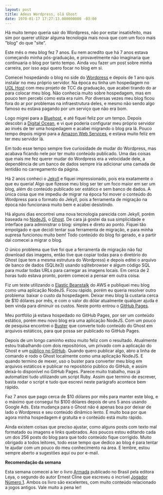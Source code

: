 ```yaml
---
layout: post
title: Adeus Wordpress, olá Ghost
date: 1970-01-17 17:27:13.000000000 -03:00
---
```

Há muito tempo queria sair do Wordpress, não por estar insatisfeito, mas sim por querer utilizar alguma tecnologia mais nova que com um foco mais "blog" do que "site".

Este mês o meu blog fez 7 anos. Eu nem acredito que há 7 anos estava começando minha pós-graduação, e provavelmente não imaginaria que continuaria o blog por tanto tempo. Ainda vou fazer um post sobre minha carreira, por isso aqui quero focar no blog em si.

Comecei hospedando o blog no side do [Wordpress](https://br.wordpress.com/) e depois de 1 ano quis instalar no meu próprio servidor. Na época eu tinha um hospedagem no [UOL Host](http://www.uolhost.uol.com.br/) com meu projeto de TCC da graduação, que acabei tirando do ar para colocar meu blog. Não conhecia muito sobre hospedagem, mas em pouco tem percebi como esta era ruim. Por diversas vezes meu blog ficou fora do ar por problemas na infraestrutura deles, e mesmo não sendo algo famoso eu estava pagando por um serviço que não era bom.

Logo migrei para a [Bluehost](https://br.bluehost.com/), e até fiquei feliz por um tempo. Depois descobri a [Digital Ocean](https://www.digitalocean.com/), e vi que poderia configurar meu próprio servidor ao invés de ter uma hospedagem e acabei migrando o blog pra lá. Pouco tempo depois migrei para a [Amazon Web Services](http://aws.amazon.com/pt/), e estava muito feliz em ter meu servidor lá.

Em todo esse tempo sempre tive curiosidade de mudar do Wordpress, mas acabava ficando nele por ter muito conteúdo publicado. Uma das coisas que mais me fez querer mudar do Wordpress era a velocidade dele, a dependência de um banco de dados sempre iria adicionar uma camada de lentidão no carregamento da página.

Há 2 anos conheci o [Jekyll](https://jekyllrb.com/) e fiquei impressionado, pois era exatamente o que eu queria! Algo que fizesse meu blog ser ter um foco maior em ser um blog, além do conteúdo publicado ser estático e sem banco de dados. A única coisa que me impediu de migrar na época foi mover o conteúdo do Wordpress para o formato do Jekyll, pois a ferramenta de migração na época não funcionava muito bem e acabei desistindo.

Há alguns dias encontrei uma nova tecnologia parecida com Jekyll, porém baseada no [NodeJS](http://nodejs.org/), o [Ghost](https://ghost.org/). De cara já gostei da sua simplicidade e interface para administrar o blog: simples e direto ao ponto. Fiquei tão empolgado e que decidi tentar sua ferramenta de migração, e para minha supresa funcionou muito bem! Todo conteúdo do blog foi gerado, e a partir dai comecei a migrar o blog.

O único problema que tive foi que a ferramenta de migração não faz download das imagens, então tive que copiar todas para o diretório do Ghost (que tem a mesma estrutura do Wordpress) e depois editei o arquivo de banco de dados (SQLite3) usando sqlitebrowser e algum código SQL para mudar todas URLs para carregar as imagens locais. Em cerca de 2 horas tudo estava pronto, porém comecei a pensar em outra coisa.

Fiz um teste utilizando o [Elastic Beanstalk](https://aws.amazon.com/pt/elasticbeanstalk/) do AWS e publiquei meu blog como uma aplicação NodeJS. Ficou rápido, porém eu queria resolver outro problema: baixar o custo da hospedagem. Deixar meu blog lá custaria cerca de $10 dólares por mês, e com o valor do dólar atualmente qualquer ajuda é bem vinda para diminuir os custos. Neste ponto entrou o [GitHub Pages](https://pages.github.com/).

Meu portfólio já estava hospedado no GitHub Pages, por ser um conteúdo estático, porém meu novo blog era uma aplicação NodeJS. Com um pouco de pesquisa encontrei o [Buster](https://github.com/axitkhurana/buster/) que converte todo conteúdo do Ghost em arquivos estáticos, para que possa ser publicado no GitHub Pages.

Depois de um longo caminho estou muito feliz com o resultado. Atualmente estou trabalhando com dois repositórios, um privado com a aplicação do Ghost e um [público no GitHub](https://github.com/GameDevBlog/gamedevblog.github.io). Quando quero publicar algo, abro a linha de comando e rodo o Ghost localmente como uma aplicação NodeJS. E quando termino de mexer, uso o buster para converter meu blog em arquivos estáticos e publicar no repositório público do GitHub, e assim deixá-lo disponível no GitHub Pages. Parece muito trabalho, mas já automatizei tudo utilizando um script Ruby. Assim que termino de escrever, basta rodar o script e tudo que escrevi neste parágrafo acontece bem rápido. 

Faz 7 anos que pago cerca de $10 dólares por mês para manter este blog, e o máximo que consegui foi $100 dólares depois de uns 5 anos usando Google Ads. Esta mudança para o Ghost não é apenas boa por deixar de lado o Wordpress e seu conteúdo dinâmico lento. É muito boa por que agora minha hospedagem é gratuita e o conteúdo está muito rápido.

Ainda existem coisas que preciso ajustar, como alguns posts com texto mal formatado ou imagens e links quebrados. Aos poucos estou editando cada um dos 256 posts do blog para que todo conteúdo fique corrigido. Muito obrigado a todos leitores, todo esse tempo que dedico ao blog é para tentar te ajudar com um pouco do meu conhecimento na área. E lembre, estou sempre aberto a sugestões aqui ou por e-mail. 

**Recomendação da semana**

Esta semana comecei a ler o livro [Armada](http://geral.leya.com.br/pt/literatura-fantastica/armada/) publicado no Brasil pela editora Leya, o segundo do autor Ernest Cline que escreveu o incrível [Jogador Número 1](http://geral.leya.com.br/pt/literatura-fantastica/jogador-n-1/). Ambos os livro são excelentes, com muito conteúdo relacionado a jogos antigos. Vale muito a pena ler!
